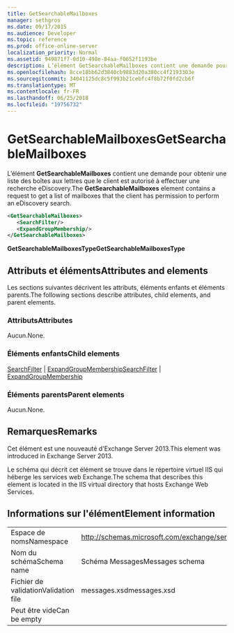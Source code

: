 ```yaml
---
title: GetSearchableMailboxes
manager: sethgros
ms.date: 09/17/2015
ms.audience: Developer
ms.topic: reference
ms.prod: office-online-server
localization_priority: Normal
ms.assetid: 949871f7-0d10-498e-84aa-f0652f1193be
description: L’élément GetSearchableMailboxes contient une demande pour obtenir une liste des boîtes aux lettres que le client est autorisé à effectuer une recherche eDiscovery.
ms.openlocfilehash: 8cce18bb62d3840cb9883d20a380cc4f2193303e
ms.sourcegitcommit: 34041125dc8c5f993b21cebfc4f8b72f0fd2cb6f
ms.translationtype: MT
ms.contentlocale: fr-FR
ms.lasthandoff: 06/25/2018
ms.locfileid: "19756732"
---
```

# <a name="getsearchablemailboxes"></a><span data-ttu-id="0dda0-103">GetSearchableMailboxes</span><span class="sxs-lookup"><span data-stu-id="0dda0-103">GetSearchableMailboxes</span></span>

<span data-ttu-id="0dda0-104">L’élément **GetSearchableMailboxes** contient une demande pour obtenir une liste des boîtes aux lettres que le client est autorisé à effectuer une recherche eDiscovery.</span><span class="sxs-lookup"><span data-stu-id="0dda0-104">The **GetSearchableMailboxes** element contains a request to get a list of mailboxes that the client has permission to perform an eDiscovery search.</span></span> 
  
```XML
<GetSearchableMailboxes>
   <SearchFilter/>
   <ExpandGroupMembership/>
</GetSearchableMailboxes>
```

 <span data-ttu-id="0dda0-105">**GetSearchableMailboxesType**</span><span class="sxs-lookup"><span data-stu-id="0dda0-105">**GetSearchableMailboxesType**</span></span>
## <a name="attributes-and-elements"></a><span data-ttu-id="0dda0-106">Attributs et éléments</span><span class="sxs-lookup"><span data-stu-id="0dda0-106">Attributes and elements</span></span>

<span data-ttu-id="0dda0-107">Les sections suivantes décrivent les attributs, éléments enfants et éléments parents.</span><span class="sxs-lookup"><span data-stu-id="0dda0-107">The following sections describe attributes, child elements, and parent elements.</span></span>
  
### <a name="attributes"></a><span data-ttu-id="0dda0-108">Attributs</span><span class="sxs-lookup"><span data-stu-id="0dda0-108">Attributes</span></span>

<span data-ttu-id="0dda0-109">Aucun.</span><span class="sxs-lookup"><span data-stu-id="0dda0-109">None.</span></span>
  
### <a name="child-elements"></a><span data-ttu-id="0dda0-110">Éléments enfants</span><span class="sxs-lookup"><span data-stu-id="0dda0-110">Child elements</span></span>

<span data-ttu-id="0dda0-111">[SearchFilter](searchfilter.md) | [ExpandGroupMembership](expandgroupmembership.md)</span><span class="sxs-lookup"><span data-stu-id="0dda0-111">[SearchFilter](searchfilter.md) | [ExpandGroupMembership](expandgroupmembership.md)</span></span>
  
### <a name="parent-elements"></a><span data-ttu-id="0dda0-112">Éléments parents</span><span class="sxs-lookup"><span data-stu-id="0dda0-112">Parent elements</span></span>

<span data-ttu-id="0dda0-113">Aucun.</span><span class="sxs-lookup"><span data-stu-id="0dda0-113">None.</span></span>
  
## <a name="remarks"></a><span data-ttu-id="0dda0-114">Remarques</span><span class="sxs-lookup"><span data-stu-id="0dda0-114">Remarks</span></span>

<span data-ttu-id="0dda0-115">Cet élément est une nouveauté d'Exchange Server 2013.</span><span class="sxs-lookup"><span data-stu-id="0dda0-115">This element was introduced in Exchange Server 2013.</span></span>
  
<span data-ttu-id="0dda0-116">Le schéma qui décrit cet élément se trouve dans le répertoire virtuel IIS qui héberge les services web Exchange.</span><span class="sxs-lookup"><span data-stu-id="0dda0-116">The schema that describes this element is located in the IIS virtual directory that hosts Exchange Web Services.</span></span>
  
## <a name="element-information"></a><span data-ttu-id="0dda0-117">Informations sur l'élément</span><span class="sxs-lookup"><span data-stu-id="0dda0-117">Element information</span></span>

|||
|:-----|:-----|
|<span data-ttu-id="0dda0-118">Espace de noms</span><span class="sxs-lookup"><span data-stu-id="0dda0-118">Namespace</span></span>  <br/> |http://schemas.microsoft.com/exchange/services/2006/messages  <br/> |
|<span data-ttu-id="0dda0-119">Nom du schéma</span><span class="sxs-lookup"><span data-stu-id="0dda0-119">Schema name</span></span>  <br/> |<span data-ttu-id="0dda0-120">Schéma Messages</span><span class="sxs-lookup"><span data-stu-id="0dda0-120">Messages schema</span></span>  <br/> |
|<span data-ttu-id="0dda0-121">Fichier de validation</span><span class="sxs-lookup"><span data-stu-id="0dda0-121">Validation file</span></span>  <br/> |<span data-ttu-id="0dda0-122">messages.xsd</span><span class="sxs-lookup"><span data-stu-id="0dda0-122">messages.xsd</span></span>  <br/> |
|<span data-ttu-id="0dda0-123">Peut être vide</span><span class="sxs-lookup"><span data-stu-id="0dda0-123">Can be empty</span></span>  <br/> ||
   

